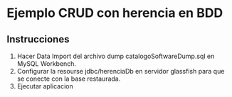 # Ejemplo CRUD con herencia en BDD


## Instrucciones

1. Hacer Data Import del archivo dump catalogoSoftwareDump.sql en MySQL Workbench.
2. Configurar la resourse jdbc/herenciaDb en servidor glassfish para que se conecte con la base restaurada.
3. Ejecutar aplicacion
